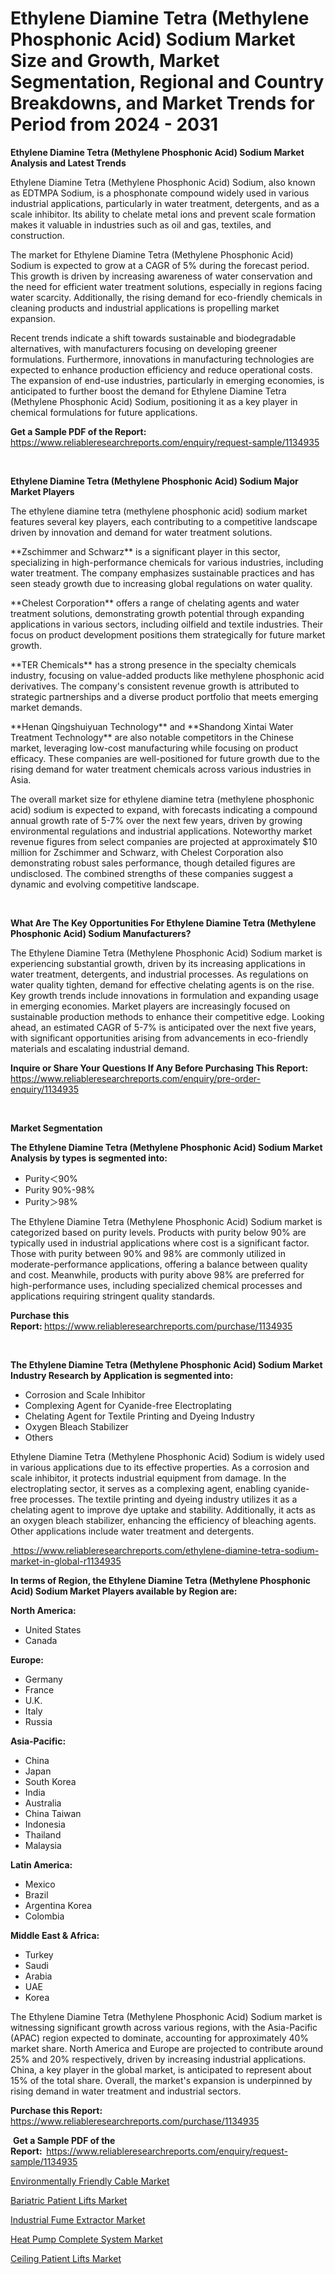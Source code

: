 <p><h1>Ethylene Diamine Tetra (Methylene Phosphonic Acid) Sodium Market Size and Growth, Market Segmentation, Regional and Country Breakdowns, and Market Trends for Period from 2024 -  2031</h1></p><p><strong>Ethylene Diamine Tetra (Methylene Phosphonic Acid) Sodium Market Analysis and Latest Trends</strong></p>
<p><p>Ethylene Diamine Tetra (Methylene Phosphonic Acid) Sodium, also known as EDTMPA Sodium, is a phosphonate compound widely used in various industrial applications, particularly in water treatment, detergents, and as a scale inhibitor. Its ability to chelate metal ions and prevent scale formation makes it valuable in industries such as oil and gas, textiles, and construction.</p><p>The market for Ethylene Diamine Tetra (Methylene Phosphonic Acid) Sodium is expected to grow at a CAGR of 5% during the forecast period. This growth is driven by increasing awareness of water conservation and the need for efficient water treatment solutions, especially in regions facing water scarcity. Additionally, the rising demand for eco-friendly chemicals in cleaning products and industrial applications is propelling market expansion.</p><p>Recent trends indicate a shift towards sustainable and biodegradable alternatives, with manufacturers focusing on developing greener formulations. Furthermore, innovations in manufacturing technologies are expected to enhance production efficiency and reduce operational costs. The expansion of end-use industries, particularly in emerging economies, is anticipated to further boost the demand for Ethylene Diamine Tetra (Methylene Phosphonic Acid) Sodium, positioning it as a key player in chemical formulations for future applications.</p></p>
<p><strong>Get a Sample PDF of the Report:&nbsp;</strong> <a href="https://www.reliableresearchreports.com/enquiry/request-sample/1134935?utm_campaign=28&utm_medium=2&utm_source=Github&utm_content=ia&utm_term=13102024&utm_id=ethylene-diamine-tetra-methylene-phosphonic-acid-sodium">https://www.reliableresearchreports.com/enquiry/request-sample/1134935</a></p>
<p>&nbsp;</p>
<p><strong>Ethylene Diamine Tetra (Methylene Phosphonic Acid) Sodium Major Market Players</strong></p>
<p><p>The ethylene diamine tetra (methylene phosphonic acid) sodium market features several key players, each contributing to a competitive landscape driven by innovation and demand for water treatment solutions. </p><p>**Zschimmer and Schwarz** is a significant player in this sector, specializing in high-performance chemicals for various industries, including water treatment. The company emphasizes sustainable practices and has seen steady growth due to increasing global regulations on water quality. </p><p>**Chelest Corporation** offers a range of chelating agents and water treatment solutions, demonstrating growth potential through expanding applications in various sectors, including oilfield and textile industries. Their focus on product development positions them strategically for future market growth.</p><p>**TER Chemicals** has a strong presence in the specialty chemicals industry, focusing on value-added products like methylene phosphonic acid derivatives. The company's consistent revenue growth is attributed to strategic partnerships and a diverse product portfolio that meets emerging market demands.</p><p>**Henan Qingshuiyuan Technology** and **Shandong Xintai Water Treatment Technology** are also notable competitors in the Chinese market, leveraging low-cost manufacturing while focusing on product efficacy. These companies are well-positioned for future growth due to the rising demand for water treatment chemicals across various industries in Asia.</p><p>The overall market size for ethylene diamine tetra (methylene phosphonic acid) sodium is expected to expand, with forecasts indicating a compound annual growth rate of 5-7% over the next few years, driven by growing environmental regulations and industrial applications. Noteworthy market revenue figures from select companies are projected at approximately $10 million for Zschimmer and Schwarz, with Chelest Corporation also demonstrating robust sales performance, though detailed figures are undisclosed. The combined strengths of these companies suggest a dynamic and evolving competitive landscape.</p></p>
<p>&nbsp;</p>
<p><strong>What Are The Key Opportunities For Ethylene Diamine Tetra (Methylene Phosphonic Acid) Sodium Manufacturers?</strong></p>
<p><p>The Ethylene Diamine Tetra (Methylene Phosphonic Acid) Sodium market is experiencing substantial growth, driven by its increasing applications in water treatment, detergents, and industrial processes. As regulations on water quality tighten, demand for effective chelating agents is on the rise. Key growth trends include innovations in formulation and expanding usage in emerging economies. Market players are increasingly focused on sustainable production methods to enhance their competitive edge. Looking ahead, an estimated CAGR of 5-7% is anticipated over the next five years, with significant opportunities arising from advancements in eco-friendly materials and escalating industrial demand.</p></p>
<p><strong>Inquire or Share Your Questions If Any Before Purchasing This Report:</strong> <a href="https://www.reliableresearchreports.com/enquiry/pre-order-enquiry/1134935?utm_campaign=28&utm_medium=2&utm_source=Github&utm_content=ia&utm_term=13102024&utm_id=ethylene-diamine-tetra-methylene-phosphonic-acid-sodium">https://www.reliableresearchreports.com/enquiry/pre-order-enquiry/1134935</a></p>
<p>&nbsp;</p>
<p><strong>Market Segmentation</strong></p>
<p><strong>The Ethylene Diamine Tetra (Methylene Phosphonic Acid) Sodium Market Analysis by types is segmented into:</strong></p>
<p><ul><li>Purity＜90%</li><li>Purity 90%-98%</li><li>Purity＞98%</li></ul></p>
<p><p>The Ethylene Diamine Tetra (Methylene Phosphonic Acid) Sodium market is categorized based on purity levels. Products with purity below 90% are typically used in industrial applications where cost is a significant factor. Those with purity between 90% and 98% are commonly utilized in moderate-performance applications, offering a balance between quality and cost. Meanwhile, products with purity above 98% are preferred for high-performance uses, including specialized chemical processes and applications requiring stringent quality standards.</p></p>
<p><strong>Purchase this Report:&nbsp;</strong><a href="https://www.reliableresearchreports.com/purchase/1134935?utm_campaign=28&utm_medium=2&utm_source=Github&utm_content=ia&utm_term=13102024&utm_id=ethylene-diamine-tetra-methylene-phosphonic-acid-sodium">https://www.reliableresearchreports.com/purchase/1134935</a></p>
<p>&nbsp;</p>
<p><strong>The Ethylene Diamine Tetra (Methylene Phosphonic Acid) Sodium Market Industry Research by Application is segmented into:</strong></p>
<p><ul><li>Corrosion and Scale Inhibitor</li><li>Complexing Agent for Cyanide-free Electroplating</li><li>Chelating Agent for Textile Printing and Dyeing Industry</li><li>Oxygen Bleach Stabilizer</li><li>Others</li></ul></p>
<p><p>Ethylene Diamine Tetra (Methylene Phosphonic Acid) Sodium is widely used in various applications due to its effective properties. As a corrosion and scale inhibitor, it protects industrial equipment from damage. In the electroplating sector, it serves as a complexing agent, enabling cyanide-free processes. The textile printing and dyeing industry utilizes it as a chelating agent to improve dye uptake and stability. Additionally, it acts as an oxygen bleach stabilizer, enhancing the efficiency of bleaching agents. Other applications include water treatment and detergents.</p></p>
<p><a href="https://www.reliableresearchreports.com/ethylene-diamine-tetra-sodium-market-in-global-r1134935?utm_campaign=28&utm_medium=2&utm_source=Github&utm_content=ia&utm_term=13102024&utm_id=ethylene-diamine-tetra-methylene-phosphonic-acid-sodium">&nbsp;https://www.reliableresearchreports.com/ethylene-diamine-tetra-sodium-market-in-global-r1134935</a></p>
<p><strong>In terms of Region, the Ethylene Diamine Tetra (Methylene Phosphonic Acid) Sodium Market Players available by Region are:</strong></p>
<p>
    <p> <strong> North America: </strong>
        <ul>
            <li>United States</li>
            <li>Canada</li>
        </ul>
        </p> 
    <p> <strong> Europe: </strong>
        <ul>
            <li>Germany</li>
            <li>France</li>
            <li>U.K.</li>
            <li>Italy</li>
            <li>Russia</li>
        </ul>
        </p> 
    <p> <strong> Asia-Pacific: </strong>
        <ul>
            <li>China</li>
            <li>Japan</li>
            <li>South Korea</li>
            <li>India</li>
            <li>Australia</li>
            <li>China Taiwan</li>
            <li>Indonesia</li>
            <li>Thailand</li>
            <li>Malaysia</li>
        </ul>
        </p> 
    <p> <strong> Latin America: </strong>
        <ul>
            <li>Mexico</li>
            <li>Brazil</li>
            <li>Argentina Korea</li>
            <li>Colombia</li>
        </ul>
        </p> 
    <p> <strong> Middle East & Africa: </strong>
        <ul>
            <li>Turkey</li>
            <li>Saudi</li>
            <li>Arabia</li>
            <li>UAE</li>
            <li>Korea</li>
        </ul>
    </p>
    </p>
<p><p>The Ethylene Diamine Tetra (Methylene Phosphonic Acid) Sodium market is witnessing significant growth across various regions, with the Asia-Pacific (APAC) region expected to dominate, accounting for approximately 40% market share. North America and Europe are projected to contribute around 25% and 20% respectively, driven by increasing industrial applications. China, a key player in the global market, is anticipated to represent about 15% of the total share. Overall, the market's expansion is underpinned by rising demand in water treatment and industrial sectors.</p></p>
<p><strong>Purchase this Report: </strong><a href="https://www.reliableresearchreports.com/purchase/1134935?utm_campaign=28&utm_medium=2&utm_source=Github&utm_content=ia&utm_term=13102024&utm_id=ethylene-diamine-tetra-methylene-phosphonic-acid-sodium">https://www.reliableresearchreports.com/purchase/1134935</a></p>
<p>&nbsp;<strong>Get a Sample PDF of the Report:&nbsp;&nbsp;</strong><a href="https://www.reliableresearchreports.com/enquiry/request-sample/1134935?utm_campaign=28&utm_medium=2&utm_source=Github&utm_content=ia&utm_term=13102024&utm_id=ethylene-diamine-tetra-methylene-phosphonic-acid-sodium">https://www.reliableresearchreports.com/enquiry/request-sample/1134935</a></p>
<p><strong></strong></p>
<p><p><a href="https://github.com/SamiaChowdhury801/Market-Research-Report-List-1/blob/main/environmentally-friendly-cable-market.md?utm_campaign=28&utm_medium=2&utm_source=Github&utm_content=ia&utm_term=13102024&utm_id=ethylene-diamine-tetra-methylene-phosphonic-acid-sodium">Environmentally Friendly Cable Market</a></p><p><a href="https://www.linkedin.com/pulse/global-bariatric-patient-lifts-industry-analysis-report-market-eukre?utm_campaign=28&utm_medium=2&utm_source=Github&utm_content=ia&utm_term=13102024&utm_id=ethylene-diamine-tetra-methylene-phosphonic-acid-sodium">Bariatric Patient Lifts Market</a></p><p><a href="https://issuu.com/reportprime-2/docs/industrial-fume-extractor-market-si_16a81b7c9db464?utm_campaign=28&utm_medium=2&utm_source=Github&utm_content=ia&utm_term=13102024&utm_id=ethylene-diamine-tetra-methylene-phosphonic-acid-sodium">Industrial Fume Extractor Market</a></p><p><a href="https://issuu.com/reportprime-2/docs/heat-pump-complete-system-market-si_49920774885d99?utm_campaign=28&utm_medium=2&utm_source=Github&utm_content=ia&utm_term=13102024&utm_id=ethylene-diamine-tetra-methylene-phosphonic-acid-sodium">Heat Pump Complete System Market</a></p><p><a href="https://www.linkedin.com/pulse/digital-transformation-ceiling-patient-lifts-industry-market-vm71e?utm_campaign=28&utm_medium=2&utm_source=Github&utm_content=ia&utm_term=13102024&utm_id=ethylene-diamine-tetra-methylene-phosphonic-acid-sodium">Ceiling Patient Lifts Market</a></p></p>
